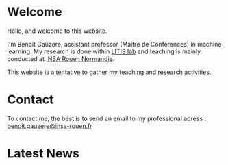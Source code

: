 # Welcome

Hello, and welcome to this website.

I'm Benoit Gaüzère, assistant professor (Maitre de Conférences) in machine learning. My
research is done within [LITIS lab](https://www.litislab.fr/) and teaching is mainly conducted at [INSA
Rouen Normandie](https://www.insa-rouen.fr/).

This website is a tentative to gather my [teaching](/teaching) and [research](/research)
activities.


# Contact

To contact me, the best is to send an email to my professional adress : [benoit.gauzere@insa-rouen.fr](mailto:benoit.gauzere@insa-rouen.fr)

# Latest News


